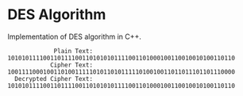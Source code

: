 # DES Algorithm

Implementation of DES algorithm in C++.

```
             Plain Text: 1010101111001101111001101010101111001101000100110010010100110110
            Cipher Text: 1001111000100110100111110101101011111010010011011011101101110000
  Decrypted Cipher Text: 1010101111001101111001101010101111001101000100110010010100110110
```